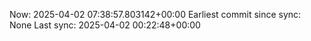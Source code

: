 Now: 2025-04-02 07:38:57.803142+00:00 Earliest commit since sync: None Last sync: 2025-04-02 00:22:48+00:00
